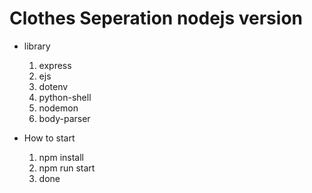 # Clothes Seperation nodejs version

- library
   1. express
   2. ejs
   3. dotenv
   4. python-shell
   5. nodemon
   6. body-parser

- How to start
   1. npm install
   2. npm run start
   3. done
